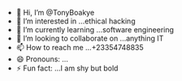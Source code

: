 - 👋 Hi, I’m @TonyBoakye
- 👀 I’m interested in ...ethical hacking
- 🌱 I’m currently learning ...software engineering
- 💞️ I’m looking to collaborate on ...anything IT
- 📫 How to reach me ...+23354748835
- 😄 Pronouns: ...
- ⚡ Fun fact: ...I am shy but bold

<!---
TonyBoakye/TonyBoakye is a ✨ special ✨ repository because its `README.md` (this file) appears on your GitHub profile.
You can click the Preview link to take a look at your changes.
--->
